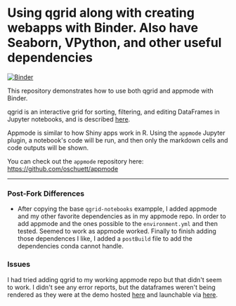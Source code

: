 # Using qgrid along with creating webapps with Binder. Also have Seaborn, VPython, and other useful dependencies

[![Binder](https://mybinder.org/badge.svg)](https://beta.mybinder.org/v2/gh/fomightez/qgrid-notebooks/master?filepath=index.ipynb)

This repository demonstrates how to use both qgrid and appmode with Binder. 

qgrid is an interactive grid for sorting, filtering, and editing DataFrames in Jupyter notebooks, and is described [here](https://github.com/quantopian/qgrid).

Appmode is similar to how Shiny apps work in R.
Using the `appmode` Jupyter plugin, a notebook's code will be run, and then only the markdown cells and
code outputs will be shown.

You can check out the `appmode` repository here: https://github.com/oschuett/appmode

----

### Post-Fork Differences
- After copying the base `qgrid-notebooks` exampple, I added appmode and my other favorite dependencies as in my appmode repo. In order to add appmode and the ones possible to the `environment.yml` and then tested. Seemed to work as appmode worked. Finally to finish adding those dependences I like, I added a `postBuild` file to add the dependencies conda cannot handle. 


### Issues

I had tried adding qgrid to my working appmode repo but that didn't seem to work. I didn't see any error reports, but the dataframes weren't being rendered as they were at the demo hosted [here](https://github.com/quantopian/qgrid-notebooks) and launchable via [here](https://beta.mybinder.org/v2/gh/quantopian/qgrid-notebooks/master?filepath=index.ipynb).
